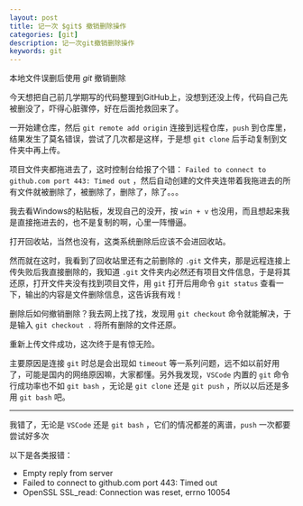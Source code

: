 ```yaml
---
layout: post
title: 记一次 $git$ 撤销删除操作
categories: [git]
description: 记一次git撤销删除操作
keywords: git
---
```


本地文件误删后使用 $git$ 撤销删除
<!-- ======= -->
今天想把自己前几学期写的代码整理到GitHub上，没想到还没上传，代码自己先被删没了，吓得心脏骤停，好在后面抢救回来了。

一开始建仓库，然后 `git remote add origin` 连接到远程仓库，`push` 到仓库里，结果发生了莫名错误，尝试了几次都是这样，于是想 `git clone` 后手动复制到文件夹中再上传。

项目文件夹都拖进去了，这时控制台给报了个错： `Failed to connect to github.com port 443: Timed out` ，然后自动创建的文件夹连带着我拖进去的所有文件就被删除了，被删除了，删除了，除了。。。

我去看Windows的粘贴板，发现自己的没开，按 `win + v` 也没用，而且想起来我是直接拖进去的，也不是复制的啊，心里一阵懵逼。

打开回收站，当然也没有，这类系统删除后应该不会进回收站。

然而就在这时，我看到了回收站里还有之前删除的 `.git` 文件夹，那是远程连接上传失败后我直接删除的，我知道 `.git` 文件夹内必然还有项目文件信息，于是将其还原，打开文件夹没有找到项目文件，用 `git` 打开后用命令 `git status` 查看一下，输出的内容是文件删除信息，这告诉我有戏！

删除后如何撤销删除？我去网上找了找，发现用 `git checkout` 命令就能解决，于是输入 `git checkout .` 将所有删除的文件还原。

重新上传文件成功，这次终于是有惊无险。

主要原因是连接 `git` 时总是会出现如 `timeout` 等一系列问题，远不如以前好用了，可能是国内的网络原因嘛，大家都懂。另外我发现，`VSCode` 内置的 `git` 命令行成功率也不如 `git bash` ，无论是 `git clone` 还是 `git push` ，所以以后还是多用 `git bash` 吧。

---

我错了，无论是 `VSCode` 还是 `git bash` ，它们的情况都差的离谱，`push` 一次都要尝试好多次

以下是各类报错：
- Empty reply from server
- Failed to connect to github.com port 443: Timed out
- OpenSSL SSL_read: Connection was reset, errno 10054